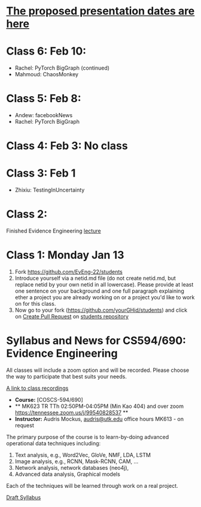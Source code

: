 # [The proposed presentation dates are here](https://github.com/EvEng-22/papers/blob/master/README.md)

# Class 6: Feb 10: 
  - Rachel: PyTorch BigGraph (continued)
  - Mahmoud: ChaosMonkey

# Class 5: Feb 8: 
  - Andew: facebookNews
  - Rachel: PyTorch BigGraph

# Class 4: Feb 3: No class

# Class 3: Feb 1
 - Zhixiu: TestingInUncertainty

# Class 2: 
  Finished Evidence Engineering [lecture](https://github.com/EvEng-22/papers/blob/master/course1.pdf)


# Class 1: Monday Jan 13

1. Fork  https://github.com/EvEng-22/students
1. Introduce yourself via a netid.md file (do not create netid.md, but replace netid by     your own netid in all lowercase). Please provide at least one sentence on your background and one full paragraph explaining ether a project you are already working on or a project you'd like to work on for this class. 
1. Now go to your fork (https://github.com/yourGHid/students) and click on [Create Pull Request](https://help.github.com/articles/using-pull-requests/) on [students repository](https://github.com/EvEng-22/students)
       

# Syllabus and News for CS594/690: Evidence Engineering

All classes will include a zoom option and will be recorded. Please choose the way to participate that best suits your needs. 

[A link to class recordings](https://drive.google.com/drive/folders/1AJQezfoaLiUqFShvs6XMrNBSrGABHWeI?usp=sharing)

* **Course:** [COSCS-594/690]
* ** MK623  TR TTh 02:50PM-04:05PM  (Min Kao 404) and over zoom https://tennessee.zoom.us/j/99540828537 **
* **Instructor:** Audris Mockus, [audris@utk.edu](mailto:audris@utk.edu) office hours MK613 - on request


The primary purpose of the course is to learn-by-doing advanced operational data techniques including:
1. Text analysis, e.g., Word2Vec, GloVe, NMF, LDA, LSTM
2. Image analysis, e.g., RCNN, Mask-RCNN, CAM, ...
3. Network analysis, network databases (neo4j), 
4. Advanced data analysis, Graphical models

Each of the techniques will be learned through work on a real project. 

[Draft Syllabus](https://github.com/EvEng-22/news/blob/master/ee.pdf)
